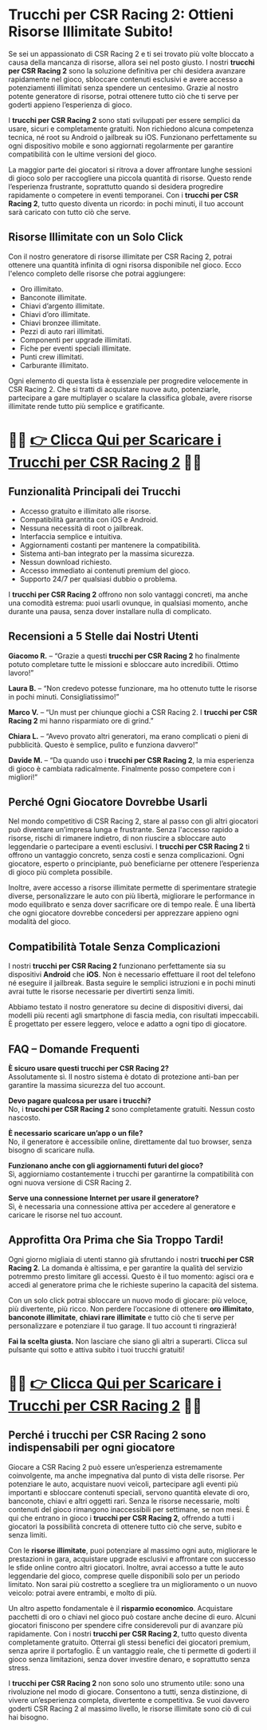 <h1>Trucchi per CSR Racing 2: Ottieni Risorse Illimitate Subito!</h1>

<p>Se sei un appassionato di CSR Racing 2 e ti sei trovato più volte bloccato a causa della mancanza di risorse, allora sei nel posto giusto. I nostri <strong>trucchi per CSR Racing 2</strong> sono la soluzione definitiva per chi desidera avanzare rapidamente nel gioco, sbloccare contenuti esclusivi e avere accesso a potenziamenti illimitati senza spendere un centesimo. Grazie al nostro potente generatore di risorse, potrai ottenere tutto ciò che ti serve per goderti appieno l’esperienza di gioco.</p>

<p>I <strong>trucchi per CSR Racing 2</strong> sono stati sviluppati per essere semplici da usare, sicuri e completamente gratuiti. Non richiedono alcuna competenza tecnica, né root su Android o jailbreak su iOS. Funzionano perfettamente su ogni dispositivo mobile e sono aggiornati regolarmente per garantire compatibilità con le ultime versioni del gioco.</p>

<p>La maggior parte dei giocatori si ritrova a dover affrontare lunghe sessioni di gioco solo per raccogliere una piccola quantità di risorse. Questo rende l’esperienza frustrante, soprattutto quando si desidera progredire rapidamente o competere in eventi temporanei. Con i <strong>trucchi per CSR Racing 2</strong>, tutto questo diventa un ricordo: in pochi minuti, il tuo account sarà caricato con tutto ciò che serve.</p>

<h2>Risorse Illimitate con un Solo Click</h2>

<p>Con il nostro generatore di risorse illimitate per CSR Racing 2, potrai ottenere una quantità infinita di ogni risorsa disponibile nel gioco. Ecco l'elenco completo delle risorse che potrai aggiungere:</p>

<ul>
  <li>Oro illimitato.</li>
  <li>Banconote illimitate.</li>
  <li>Chiavi d’argento illimitate.</li>
  <li>Chiavi d’oro illimitate.</li>
  <li>Chiavi bronzee illimitate.</li>
  <li>Pezzi di auto rari illimitati.</li>
  <li>Componenti per upgrade illimitati.</li>
  <li>Fiche per eventi speciali illimitate.</li>
  <li>Punti crew illimitati.</li>
  <li>Carburante illimitato.</li>
</ul>

<p>Ogni elemento di questa lista è essenziale per progredire velocemente in CSR Racing 2. Che si tratti di acquistare nuove auto, potenziarle, partecipare a gare multiplayer o scalare la classifica globale, avere risorse illimitate rende tutto più semplice e gratificante.</p>

# 🔴🔴 **[👉 Clicca Qui per Scaricare i Trucchi per CSR Racing 2](https://tinyurl.com/ludorando)** 🔴🔴

<h2>Funzionalità Principali dei Trucchi</h2>

<ul>
  <li>Accesso gratuito e illimitato alle risorse.</li>
  <li>Compatibilità garantita con iOS e Android.</li>
  <li>Nessuna necessità di root o jailbreak.</li>
  <li>Interfaccia semplice e intuitiva.</li>
  <li>Aggiornamenti costanti per mantenere la compatibilità.</li>
  <li>Sistema anti-ban integrato per la massima sicurezza.</li>
  <li>Nessun download richiesto.</li>
  <li>Accesso immediato ai contenuti premium del gioco.</li>
  <li>Supporto 24/7 per qualsiasi dubbio o problema.</li>
</ul>

<p>I <strong>trucchi per CSR Racing 2</strong> offrono non solo vantaggi concreti, ma anche una comodità estrema: puoi usarli ovunque, in qualsiasi momento, anche durante una pausa, senza dover installare nulla di complicato.</p>

<h2>Recensioni a 5 Stelle dai Nostri Utenti</h2>

<p><strong>Giacomo R.</strong> – “Grazie a questi <strong>trucchi per CSR Racing 2</strong> ho finalmente potuto completare tutte le missioni e sbloccare auto incredibili. Ottimo lavoro!”</p>

<p><strong>Laura B.</strong> – “Non credevo potesse funzionare, ma ho ottenuto tutte le risorse in pochi minuti. Consigliatissimo!”</p>

<p><strong>Marco V.</strong> – “Un must per chiunque giochi a CSR Racing 2. I <strong>trucchi per CSR Racing 2</strong> mi hanno risparmiato ore di grind.”</p>

<p><strong>Chiara L.</strong> – “Avevo provato altri generatori, ma erano complicati o pieni di pubblicità. Questo è semplice, pulito e funziona davvero!”</p>

<p><strong>Davide M.</strong> – “Da quando uso i <strong>trucchi per CSR Racing 2</strong>, la mia esperienza di gioco è cambiata radicalmente. Finalmente posso competere con i migliori!”</p>

<h2>Perché Ogni Giocatore Dovrebbe Usarli</h2>

<p>Nel mondo competitivo di CSR Racing 2, stare al passo con gli altri giocatori può diventare un’impresa lunga e frustrante. Senza l'accesso rapido a risorse, rischi di rimanere indietro, di non riuscire a sbloccare auto leggendarie o partecipare a eventi esclusivi. I <strong>trucchi per CSR Racing 2</strong> ti offrono un vantaggio concreto, senza costi e senza complicazioni. Ogni giocatore, esperto o principiante, può beneficiarne per ottenere l’esperienza di gioco più completa possibile.</p>

<p>Inoltre, avere accesso a risorse illimitate permette di sperimentare strategie diverse, personalizzare le auto con più libertà, migliorare le performance in modo equilibrato e senza dover sacrificare ore di tempo reale. È una libertà che ogni giocatore dovrebbe concedersi per apprezzare appieno ogni modalità del gioco.</p>

<h2>Compatibilità Totale Senza Complicazioni</h2>

<p>I nostri <strong>trucchi per CSR Racing 2</strong> funzionano perfettamente sia su dispositivi <strong>Android</strong> che <strong>iOS</strong>. Non è necessario effettuare il root del telefono né eseguire il jailbreak. Basta seguire le semplici istruzioni e in pochi minuti avrai tutte le risorse necessarie per divertirti senza limiti.</p>

<p>Abbiamo testato il nostro generatore su decine di dispositivi diversi, dai modelli più recenti agli smartphone di fascia media, con risultati impeccabili. È progettato per essere leggero, veloce e adatto a ogni tipo di giocatore.</p>

<h2>FAQ – Domande Frequenti</h2>

<p><strong>È sicuro usare questi trucchi per CSR Racing 2?</strong><br>
Assolutamente sì. Il nostro sistema è dotato di protezione anti-ban per garantire la massima sicurezza del tuo account.</p>

<p><strong>Devo pagare qualcosa per usare i trucchi?</strong><br>
No, i <strong>trucchi per CSR Racing 2</strong> sono completamente gratuiti. Nessun costo nascosto.</p>

<p><strong>È necessario scaricare un’app o un file?</strong><br>
No, il generatore è accessibile online, direttamente dal tuo browser, senza bisogno di scaricare nulla.</p>

<p><strong>Funzionano anche con gli aggiornamenti futuri del gioco?</strong><br>
Sì, aggiorniamo costantemente i trucchi per garantirne la compatibilità con ogni nuova versione di CSR Racing 2.</p>

<p><strong>Serve una connessione Internet per usare il generatore?</strong><br>
Sì, è necessaria una connessione attiva per accedere al generatore e caricare le risorse nel tuo account.</p>

<h2>Approfitta Ora Prima che Sia Troppo Tardi!</h2>

<p>Ogni giorno migliaia di utenti stanno già sfruttando i nostri <strong>trucchi per CSR Racing 2</strong>. La domanda è altissima, e per garantire la qualità del servizio potremmo presto limitare gli accessi. Questo è il tuo momento: agisci ora e accedi al generatore prima che le richieste superino la capacità del sistema.</p>

<p>Con un solo click potrai sbloccare un nuovo modo di giocare: più veloce, più divertente, più ricco. Non perdere l’occasione di ottenere <strong>oro illimitato</strong>, <strong>banconote illimitate</strong>, <strong>chiavi rare illimitate</strong> e tutto ciò che ti serve per personalizzare e potenziare il tuo garage. Il tuo account ti ringrazierà!</p>

<p><strong>Fai la scelta giusta.</strong> Non lasciare che siano gli altri a superarti. Clicca sul pulsante qui sotto e attiva subito i tuoi trucchi gratuiti!</p>

# 🔴🔴 **[👉 Clicca Qui per Scaricare i Trucchi per CSR Racing 2](https://tinyurl.com/ludorando)** 🔴🔴

<h2>Perché i trucchi per CSR Racing 2 sono indispensabili per ogni giocatore</h2>

<p>Giocare a CSR Racing 2 può essere un’esperienza estremamente coinvolgente, ma anche impegnativa dal punto di vista delle risorse. Per potenziare le auto, acquistare nuovi veicoli, partecipare agli eventi più importanti e sbloccare contenuti speciali, servono quantità elevate di oro, banconote, chiavi e altri oggetti rari. Senza le risorse necessarie, molti contenuti del gioco rimangono inaccessibili per settimane, se non mesi. È qui che entrano in gioco i <strong>trucchi per CSR Racing 2</strong>, offrendo a tutti i giocatori la possibilità concreta di ottenere tutto ciò che serve, subito e senza limiti.</p>

<p>Con le <strong>risorse illimitate</strong>, puoi potenziare al massimo ogni auto, migliorare le prestazioni in gara, acquistare upgrade esclusivi e affrontare con successo le sfide online contro altri giocatori. Inoltre, avrai accesso a tutte le auto leggendarie del gioco, comprese quelle disponibili solo per un periodo limitato. Non sarai più costretto a scegliere tra un miglioramento o un nuovo veicolo: potrai avere entrambi, e molto di più.</p>

<p>Un altro aspetto fondamentale è il <strong>risparmio economico</strong>. Acquistare pacchetti di oro o chiavi nel gioco può costare anche decine di euro. Alcuni giocatori finiscono per spendere cifre considerevoli pur di avanzare più rapidamente. Con i nostri <strong>trucchi per CSR Racing 2</strong>, tutto questo diventa completamente gratuito. Otterrai gli stessi benefici dei giocatori premium, senza aprire il portafoglio. È un vantaggio reale, che ti permette di goderti il gioco senza limitazioni, senza dover investire denaro, e soprattutto senza stress.</p>

<p>I <strong>trucchi per CSR Racing 2</strong> non sono solo uno strumento utile: sono una rivoluzione nel modo di giocare. Consentono a tutti, senza distinzione, di vivere un’esperienza completa, divertente e competitiva. Se vuoi davvero goderti CSR Racing 2 al massimo livello, le risorse illimitate sono ciò di cui hai bisogno.</p>
